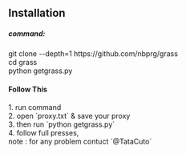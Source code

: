<h2> Installation </h2>

 <h5>command: </h5>
<p>git clone --depth=1 https://github.com/nbprg/grass<br>
cd grass<br>
python getgrass.py</p>

<h4>Follow This </h4>
1. run command <br>
2. open `proxy.txt` & save your proxy <br>
3. then run `python getgrass.py` <br>
4. follow full presses, <br>
note : for any problem contuct `@TataCuto`
